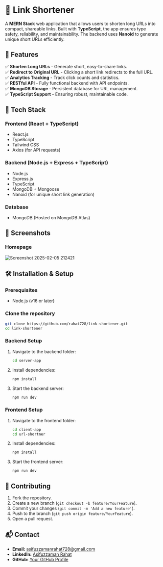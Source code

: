 # 🔗 Link Shortener  

A **MERN Stack** web application that allows users to shorten long URLs into compact, shareable links. Built with **TypeScript**, the app ensures type safety, reliability, and maintainability. The backend uses **Nanoid** to generate unique short URLs efficiently.  

## 🚀 Features  

✅ **Shorten Long URLs** - Generate short, easy-to-share links.   
✅ **Redirect to Original URL** - Clicking a short link redirects to the full URL.  
✅ **Analytics Tracking** - Track click counts and statistics.  
✅ **RESTful API** - Fully functional backend with API endpoints.  
✅ **MongoDB Storage** - Persistent database for URL management.  
✅ **TypeScript Support** - Ensuring robust, maintainable code.  

## 🎨 Tech Stack  

### **Frontend** (React + TypeScript)  
- React.js  
- TypeScript  
- Tailwind CSS  
- Axios (for API requests)  

### **Backend** (Node.js + Express + TypeScript)  
- Node.js  
- Express.js  
- TypeScript  
- MongoDB + Mongoose  
- Nanoid (for unique short link generation)  

### **Database**  
- MongoDB (Hosted on MongoDB Atlas)  

## 📸 Screenshots  

### Homepage  
![Screenshot 2025-02-05 212421](https://github.com/user-attachments/assets/1dfcf419-cbd0-4021-93a7-80667567bc40)

## 🛠️ Installation & Setup  

### **Prerequisites**  
- Node.js (v16 or later)  
### **Clone the repository**  

```bash  
git clone https://github.com/rahat728/link-shortener.git
cd link-shortener  
```  

### **Backend Setup**  

1. Navigate to the backend folder:  

   ```bash  
   cd server-app
   ```  

2. Install dependencies:  

   ```bash  
   npm install  
   ```  

3. Start the backend server:  

   ```bash  
   npm run dev  
   ```  

### **Frontend Setup**  

1. Navigate to the frontend folder:  

   ```bash  
   cd client-app
   cd url-shortner
   ```  

2. Install dependencies:  

   ```bash  
   npm install  
   ```  

3. Start the frontend server:  

   ```bash  
   npm run dev  
   ```
   
## 🤝 Contributing  

1. Fork the repository.  
2. Create a new branch (`git checkout -b feature/YourFeature`).  
3. Commit your changes (`git commit -m 'Add a new feature'`).  
4. Push to the branch (`git push origin feature/YourFeature`).  
5. Open a pull request.  

## 📬 Contact  

- **Email:** asifuzzamanrahat728@gmail.com  
- **LinkedIn:** [Asifuzzaman Rahat](https://www.linkedin.com/in/md-rahat-728981192)  
- **GitHub:** [Your GitHub Profile](https://github.com/your-github-profile)  
